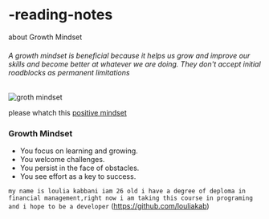# -reading-notes
about  Growth Mindset
###### A growth mindset is beneficial because it helps us grow and improve our skills and become better at whatever we are doing. They don't accept initial roadblocks as permanent limitations ######
![groth mindset](https://th.bing.com/th/id/OIP.vvkfCXVbLl8Pt42ciOHpvgHaD4?pid=ImgDet&rs=1)

please whatch this [positive mindset](https://youtu.be/YWReJmixboQ)

### Growth Mindset ###
- You focus on learning and growing.
- You welcome challenges.
- You persist in the face of obstacles.
- You see effort as a key to success.

`` my name is loulia kabbani iam 26 old i have a degree of deploma in financial management,right now i am taking this course in programing and i hope to be a developer ``
(https://github.com/louliakab)

